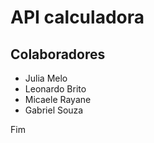 # API calculadora

## Colaboradores

- Julia Melo
- Leonardo Brito
- Micaele Rayane
- Gabriel Souza

Fim
 